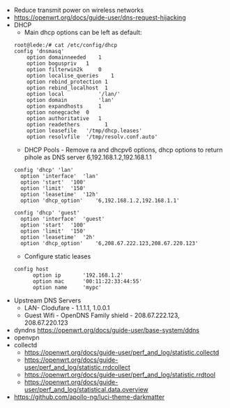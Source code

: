 * Reduce transmit power on wireless networks
* https://openwrt.org/docs/guide-user/dns-request-hijacking
* DHCP
  * Main dhcp options can be left as default:
  ```
  root@lede:/# cat /etc/config/dhcp
  config 'dnsmasq'
	  option domainneeded	 1
	  option boguspriv	 1
	  option filterwin2k	 0
	  option localise_queries	 1
	  option rebind_protection 1
	  option rebind_localhost  1
	  option local        	 '/lan/'
	  option domain	         'lan'
	  option expandhosts	 1
	  option nonegcache	 0
	  option authoritative	 1
	  option readethers        1
	  option leasefile	 '/tmp/dhcp.leases'
	  option resolvfile	 '/tmp/resolv.conf.auto'
  ```
  * DHCP Pools - Remove ra and dhcpv6 options, dhcp options to return pihole as DNS server 6,192.168.1.2,192.168.1.1
  ```
  config 'dhcp' 'lan'
	option 'interface'	'lan'
	option 'start'	'100'
	option 'limit'	'150'
	option 'leasetime'	'12h'
	option 'dhcp_option'	'6,192.168.1.2,192.168.1.1'
	
  config 'dhcp' 'guest'
	option 'interface'	'guest'
	option 'start'	'100'
	option 'limit'	'150'
	option 'leasetime'	'2h'
	option 'dhcp_option'	'6,208.67.222.123,208.67.220.123'
  ```
  * Configure static leases
  ```
  config host
        option ip       '192.168.1.2'
        option mac      '00:11:22:33:44:55'
        option name     'mypc'
  ```
* Upstream DNS Servers
  * LAN- Clodufare - 1.1.1.1, 1.0.0.1
  * Guest Wifi - OpenDNS Family shield - 208.67.222.123, 208.67.220.123
* dyndns https://openwrt.org/docs/guide-user/base-system/ddns
* openvpn
* collectd
  * https://openwrt.org/docs/guide-user/perf_and_log/statistic.collectd
  * https://openwrt.org/docs/guide-user/perf_and_log/statistic.rrdcollect
  * https://openwrt.org/docs/guide-user/perf_and_log/statistic.rrdtool
  * https://openwrt.org/docs/guide-user/perf_and_log/statistical.data.overview
* https://github.com/apollo-ng/luci-theme-darkmatter

